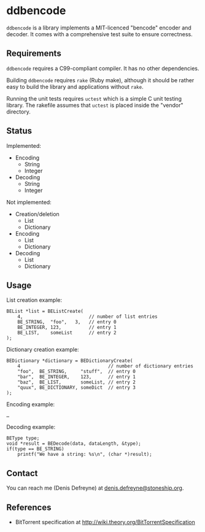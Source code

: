 ddbencode
=========

`ddbencode` is a library implements a MIT-licenced "bencode" encoder and
decoder. It comes with a comprehensive test suite to ensure correctness.

Requirements
------------

`ddbencode` requires a C99-compliant compiler. It has no other dependencies.

Building `ddbencode` requires `rake` (Ruby make), although it should be rather
easy to build the library and applications without `rake`.

Running the unit tests requires `uctest` which is a simple C unit testing
library. The rakefile assumes that `uctest` is placed inside the "vendor"
directory.

Status
------

Implemented:

* Encoding
	* String
	* Integer
* Decoding
	* String
	* Integer

Not implemented:

* Creation/deletion
	* List
	* Dictionary
* Encoding
	* List
	* Dictionary
* Decoding
	* List
	* Dictionary

Usage
-----

List creation example:

	BEList *list = BEListCreate(
		4,                        // number of list entries
		BE_STRING,  "foo",   3,   // entry 0
		BE_INTEGER, 123,          // entry 1
		BE_LIST,    someList      // entry 2
	);

Dictionary creation example:

	BEDictionary *dictionary = BEDictionaryCreate(
		4                                // number of dictionary entries
		"foo",  BE_STRING,     "stuff",  // entry 0
		"bar",  BE_INTEGER,    123,      // entry 1
		"baz",  BE_LIST,       someList, // entry 2
		"quux", BE_DICTIONARY, someDict  // entry 3
	);

Encoding example:

	…

Decoding example:

	BEType type;
	void *result = BEDecode(data, dataLength, &type);
	if(type == BE_STRING)
		printf("We have a string: %s\n", (char *)result);

Contact
-------

You can reach me (Denis Defreyne) at <denis.defreyne@stoneship.org>.

References
----------

* BitTorrent specification at http://wiki.theory.org/BitTorrentSpecification
